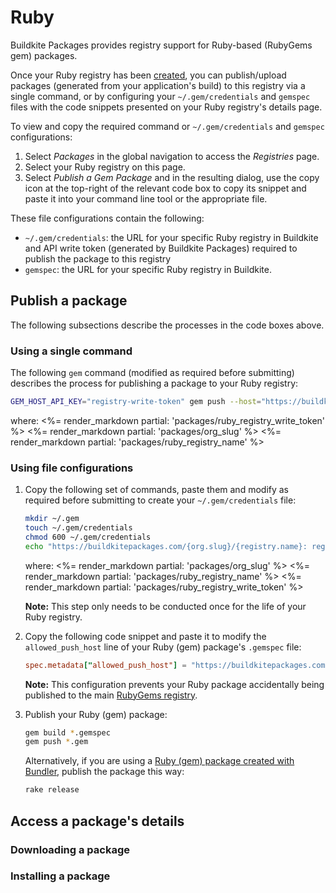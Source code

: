 # Ruby

Buildkite Packages provides registry support for Ruby-based (RubyGems gem) packages.

Once your Ruby registry has been [created](/docs/packages/manage-registries#create-a-registry), you can publish/upload packages (generated from your application's build) to this registry via a single command, or by configuring your `~/.gem/credentials` and `gemspec` files with the code snippets presented on your Ruby registry's details page.

To view and copy the required command or  `~/.gem/credentials` and `gemspec` configurations:

1. Select _Packages_ in the global navigation to access the _Registries_ page.
1. Select your Ruby registry on this page.
1. Select _Publish a Gem Package_ and in the resulting dialog, use the copy icon at the top-right of the relevant code box to copy its snippet and paste it into your command line tool or the appropriate file.

These file configurations contain the following:

- `~/.gem/credentials`: the URL for your specific Ruby registry in Buildkite and API write token (generated by Buildkite Packages) required to publish the package to this registry
- `gemspec`: the URL for your specific Ruby registry in Buildkite.

## Publish a package

The following subsections describe the processes in the code boxes above.

### Using a single command

The following `gem` command (modified as required before submitting) describes the process for publishing a package to your Ruby registry:

```bash
GEM_HOST_API_KEY="registry-write-token" gem push --host="https://buildkitepackages.com/{org.slug}/{registry.name}" *.gem
```

where:
<%= render_markdown partial: 'packages/ruby_registry_write_token' %>
<%= render_markdown partial: 'packages/org_slug' %>
<%= render_markdown partial: 'packages/ruby_registry_name' %>

### Using file configurations

1. Copy the following set of commands, paste them and modify as required before submitting to create your `~/.gem/credentials` file:

    ```bash
    mkdir ~/.gem
    touch ~/.gem/credentials
    chmod 600 ~/.gem/credentials
    echo "https://buildkitepackages.com/{org.slug}/{registry.name}: registry-write-token" >> ~/.gem/credentials
    ```

    where:
    <%= render_markdown partial: 'packages/org_slug' %>
    <%= render_markdown partial: 'packages/ruby_registry_name' %>
    <%= render_markdown partial: 'packages/ruby_registry_write_token' %>

    **Note:** This step only needs to be conducted once for the life of your Ruby registry.

1. Copy the following code snippet and paste it to modify the `allowed_push_host` line of your Ruby (gem) package's `.gemspec` file:

    ```conf
    spec.metadata["allowed_push_host"] = "https://buildkitepackages.com/{org.slug}/{registry.name}"
    ```

    **Note:** This configuration prevents your Ruby package accidentally being published to the main [RubyGems registry](https://rubygems.org/).

1. Publish your Ruby (gem) package:

    ```bash
    gem build *.gemspec
    gem push *.gem
    ```

    Alternatively, if you are using a [Ruby (gem) package created with Bundler](https://bundler.io/guides/creating_gem.html#releasing-the-gem), publish the package this way:

    ```bash
    rake release
    ```

## Access a package's details

### Downloading a package

### Installing a package
